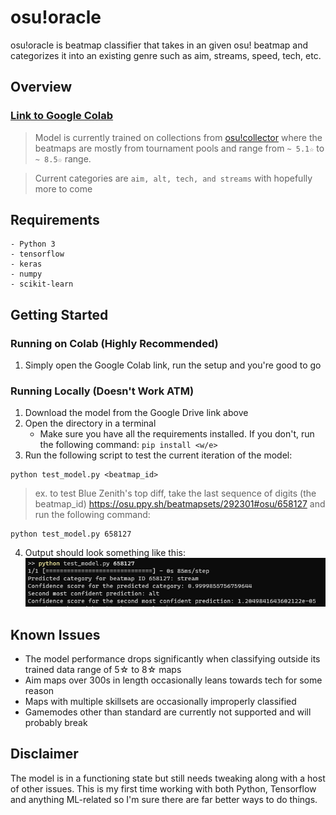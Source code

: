 # osu!oracle

osu!oracle is beatmap classifier that takes in an given osu! beatmap and categorizes it into an existing genre such as aim, streams, speed, tech, etc. 


## Overview
### [Link to Google Colab](https://colab.research.google.com/drive/1vVEpzWpSfArfHxL41sSdiXFtE-0U22HN?usp=sharing) 


> Model is currently trained on collections from [osu!collector](https://osucollector.com/) where the beatmaps are mostly from tournament pools and range from `~ 5.1☆` to `~ 8.5☆` range.

> Current categories are `aim, alt, tech, and streams` with hopefully more to come



## Requirements
```
- Python 3
- tensorflow
- keras
- numpy
- scikit-learn
```
## Getting Started

### Running on Colab (Highly Recommended)

1. Simply open the Google Colab link, run the setup and you're good to go

### Running Locally (Doesn't Work ATM)

1. Download the model from the Google Drive link above
2. Open the directory in a terminal 
	- Make sure you have all the requirements installed. If you don't, run the following command: `pip install <w/e>`
3. Run the following script to test the current iteration of the model:
```
python test_model.py <beatmap_id>
```
> ex. to test Blue Zenith's top diff, take the last sequence of digits (the beatmap_id) https://osu.ppy.sh/beatmapsets/292301#osu/658127 and run the following command:
```
python test_model.py 658127
```

4. Output should look something like this:
![Image of output](./data/example.png)

## Known Issues
- The model performance drops significantly when classifying outside its trained data range of 5☆ to 8☆ maps
- Aim maps over 300s in length occasionally leans towards tech for some reason
- Maps with multiple skillsets are occasionally improperly classified
- Gamemodes other than standard are currently not supported and will probably break



## Disclaimer 

The model is in a functioning state but still needs tweaking along with a host of other issues. This is my first time working with both Python, Tensorflow and anything ML-related so I'm sure there are far better ways to do things. 

